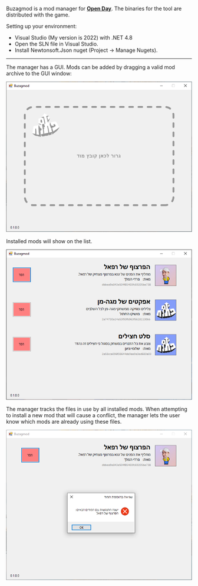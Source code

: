 Buzagmod is a mod manager for **[Open Day](https://store.steampowered.com/app/1029650/)**. The binaries for the tool are distributed with the game.

Setting up your environment:
- Visual Studio (My version is 2022) with .NET 4.8
- Open the SLN file in Visual Studio.
- Install Newtonsoft.Json nuget (Project -> Manage Nugets).

---------------------------------------

The manager has a GUI. 
Mods can be added by dragging a valid mod archive to the GUI window:

![](./preview/1.PNG)



Installed mods will show on the list.

![](./preview/2.PNG)



The manager tracks the files in use by all installed mods. 
When attempting to install a new mod that will cause a conflict, 
the manager lets the user know which mods are already using these files.

![](./preview/3.PNG)
